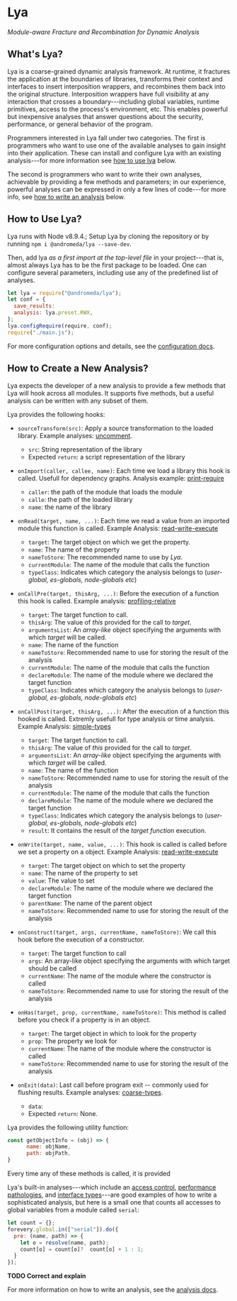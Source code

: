 # Lya
_Module-aware Fracture and Recombination for Dynamic Analysis_

## What's Lya?

Lya is a coarse-grained dynamic analysis framework. At runtime, it fractures the
application  at  the  boundaries  of libraries,  transforms  their  context  and
interfaces  to insert  interposition  wrappers, and  recombines  them back  into
the  original structure.  Interposition  wrappers have  full  visibility at  any
interaction  that  crosses  a  boundary---including  global  variables,  runtime
primitives, access to the process's  environment, etc. This enables powerful but
inexpensive analyses that  answer questions about the  security, performance, or
general behavior of the program.

Programmers  interested  in  Lya  fall   under  two  categories.  The  first  is
programmers who want to  use one of the available analyses  to gain insight into
their  application.  These  can  install  and configure  Lya  with  an  existing
analysis---for more information see [how to use lya](how-to-use-Lya) below.

The second  is programmers who want  to write their own  analyses, achievable by
providing a few methods and parameters; in our experience, powerful analyses can
be expressed in only  a few lines of code---for more info, see  [how to write an
analysis](how-to-write-an-analysis) below.

## How to Use Lya?

Lya runs with Node v8.9.4.;
Setup Lya by cloning the repository or by running `npm i @andromeda/lya --save-dev`.

Then, add lya _as  a first import at the top-level  file_ in your project---that
is,  almost always  Lya  has to  be  the first  package to  be  loaded. One  can
configure  several parameters,  including  use  any of  the  predefined list  of
analyses.

```JavaScript
let lya = require("@andromeda/lya");
let conf = {
  save_results: 
  analysis: lya.preset.RWX,
};
lya.configRequire(require, conf);
require("./main.js");
```

For more configuration options and details, see the [configuration docs]().

## How to Create a New  Analysis?

Lya expects the  developer of a new  analysis to provide a few  methods that Lya
will hook  across all modules. It  supports five methods, but  a useful analysis
can be written with any subset of them.

Lya provides the following hooks:

* `sourceTransform(src)`: Apply a source transformation to the loaded library. Example analyses: [uncomment](./src/uncomment.js).
  * `src`: String representation of the library
  * Expected `return`: a script representation of the library

* `onImport(caller, callee, name)`: Each time we load a library this hook is called. Usefull for dependency graphs. Analysis example: [print-require](./src/print-require.js)
  * `caller`: the path of the module that loads the module
  * `calle`: the path of the loaded library
  * `name`: the name of the library

* `onRead(target, name, ...)`: Each time we read a value from an imported module this function is called. Example Analysis:  [read-write-execute](./src/rwx.js)
  * `target`: The target object on which we get the property.
  * `name`: The name of the property
  * `nameToStore`: The recommended name to use by _Lya_.
  * `currentModule`: The name of the module that calls the function
  * `typeClass`: Indicates which category the analysis belongs to (_user-global, es-globals, node-globals etc_)

* `onCallPre(target, thisArg, ...)`: Before the execution of a function this hook is called. Example analysis: [profiling-relative](./src/profiling-relative.js)
  * `target`: The target function to call.
  * `thisArg`: The value of _this_ provided for the call to _target_.
  * `argumentsList`: An _array-like_ object specifying the arguments with which _target_ will be called.
  * `name`: The name of the function
  * `nameToStore`: Recommended name to use for storing the result of the analysis
  * `currentModule`: The name of the module that calls the function
  * `declareModule`: The name of the module where we declared the target function
  * `typeClass`: Indicates which category the analysis belongs to (_user-global, es-globals, node-globals etc_)

* `onCallPost(target, thisArg, ...)`: After the execution of a function this hooked is called. Extremly usefull for type analysis or time analysis. Example Analysis: [simple-types](./src/simple-types.js)
  * `target`: The target function to call.
  * `thisArg`: The value of _this_ provided for the call to _target_.
  * `argumentsList`: An _array-like_ object specifying the arguments with which _target_ will be called.
  * `name`: The name of the function
  * `nameToStore`: Recommended name to use for storing the result of the analysis
  * `currentModule`: The name of the module that calls the function
  * `declareModule`: The name of the module where we declared the target function
  * `typeClass`: Indicates which category the analysis belongs to (_user-global, es-globals, node-globals etc_)
  * `result`: It contains the result of the _target function_ execution.

* `onWrite(target, name, value, ...)`: This hook is called is called before we set a property on a object. Example Analysis: [read-write-execute](./src/rwx.js)
  * `target`: The target object on which to set the property
  * `name`: The name of the property to set
  * `value`: The value to set
  * `declareModule`: The name of the module where we declared the target function
  * `parentName`: The name of the parent object
  * `nameToStore`: Recommended name to use for storing the result of the analysis

* `onConstruct(target, args, currentName, nameToStore)`: We call this hook before the execution of a constructor.
  * `target`: The target function to call
  * `args`: An array-like object specifying the arguments with which target should be called
  * `currentName`: The name of the module where the constructor is called
  * `nameToStore`: Recommended name to use for storing the result of the analysis
  
* `onHas(target, prop, currentName, nameToStore)`: This method is called before you check if a property is in an object. 
  * `target`: The target object in which to look for the property
  * `prop`: The property we look for
  * `currentName`: The name of the module where the constructor is called
  * `nameToStore`: Recommended name to use for storing the result of the analysis

* `onExit(data)`: Last call before program exit -- commonly used for flushing results. Example analyses: [coarse-types](./src/coarse-types.js).
  * `data`: 
  * Expected `return`: None.
  
Lya provides the following utility function:

```JavaScript
const getObjectInfo = (obj) => {
      name: objName,
      path: objPath,
}
```
Every time any of these methods is called, it is provided 

Lya's  built-in analyses---which  include  an  [access control](./src/rwx.js),  [performance
pathologies](./src/profiling-relative.js), and  [interface types](./src/export-type.js)---are good  examples of how to  write a
sophisticated analysis,  but here  is a  small one that  counts all  accesses to
global variables from a module called `serial`:

```JavaScript
let count = {};
forevery.global.in(["serial"]).do({
  pre: (name, path) => {
    let o = resolve(name, path);
    count[o] = count[o]?  count[o] + 1 : 1;
  }
});
```
**TODO Correct and explain**

For more information on how to write an analysis, see the [analysis docs]().
